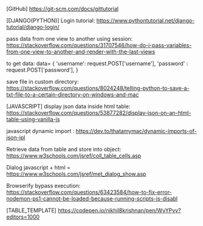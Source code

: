 [GitHub]
https://git-scm.com/docs/gittutorial

[DJANGO(PYTHON)]
Login tutorial: https://www.pythontutorial.net/django-tutorial/django-login/

pass data from one view to another using session: https://stackoverflow.com/questions/31707546/how-do-i-pass-variables-from-one-view-to-another-and-render-with-the-last-views

to get data:
 data= 
{
    'username': request.POST['username'],
    'password' : request.POST['password'],
}

save file in custom directory: https://stackoverflow.com/questions/8024248/telling-python-to-save-a-txt-file-to-a-certain-directory-on-windows-and-mac


[JAVASCRIPT]
display json data inside html table: https://stackoverflow.com/questions/53877282/display-json-on-an-html-table-using-vanilla-js

javascript dynamic import : https://dev.to/thatamymac/dynamic-imports-of-json-ipl

Retrieve data from table and store into object: https://www.w3schools.com/jsref/coll_table_cells.asp

Dialog javascript + html = https://www.w3schools.com/jsref/met_dialog_show.asp

Browserify bypass execution: https://stackoverflow.com/questions/63423584/how-to-fix-error-nodemon-ps1-cannot-be-loaded-because-running-scripts-is-disabl

[TABLE_TEMPLATE]
https://codepen.io/nikhil8krishnan/pen/WvYPvv?editors=1000